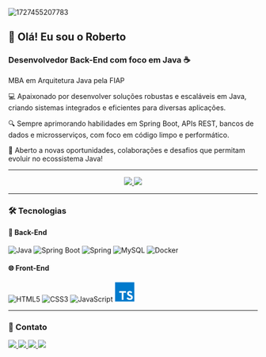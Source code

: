 ![1727455207783](https://github.com/user-attachments/assets/d0a41127-8d70-40f9-a87a-e25c2d4b69e2)

## 👋 Olá! Eu sou o Roberto  
### Desenvolvedor Back-End com foco em Java ☕  
MBA em Arquitetura Java pela FIAP

💻 Apaixonado por desenvolver soluções robustas e escaláveis em Java, criando sistemas integrados e eficientes para diversas aplicações.

🔍 Sempre aprimorando habilidades em Spring Boot, APIs REST, bancos de dados e microsserviços, com foco em código limpo e performático.

🤝 Aberto a novas oportunidades, colaborações e desafios que permitam evoluir no ecossistema Java!

---

<div align="center">
  <a href="https://github.com/robizac">
    <img height="180em" src="https://github-readme-stats.vercel.app/api?username=robizac&show_icons=true&theme=dracula&include_all_commits=true&count_private=true"/>
    <img height="180em" src="https://github-readme-stats.vercel.app/api/top-langs/?username=robizac&layout=compact&langs_count=7&theme=dracula"/>
  </a>
</div>

---

### 🛠️ Tecnologias

#### 🚀 Back-End
<p>
  <img src="https://www.svgrepo.com/show/452234/java.svg" alt="Java" height="40"/>
  <img src="https://cdn.worldvectorlogo.com/logos/spring-boot-1.svg" alt="Spring Boot" height="40"/>
  <img src="https://www.svgrepo.com/show/354380/spring-icon.svg" alt="Spring" height="40"/>
  <img src="https://www.svgrepo.com/show/303251/mysql-logo.svg" alt="MySQL" height="40"/>
  <img src="https://cdn.jsdelivr.net/gh/devicons/devicon/icons/docker/docker-plain.svg" alt="Docker" height="40"/>
</p>

#### 🌐 Front-End
<p>
  <img src="https://raw.githubusercontent.com/bablubambal/All_logo_and_pictures/1ac69ce5fbc389725f16f989fa53c62d6e1b4883/social%20icons/html5.svg" alt="HTML5" height="40"/>
  <img src="https://raw.githubusercontent.com/bablubambal/All_logo_and_pictures/1ac69ce5fbc389725f16f989fa53c62d6e1b4883/social%20icons/css3.svg" alt="CSS3" height="40"/>
  <img src="https://raw.githubusercontent.com/bablubambal/All_logo_and_pictures/1ac69ce5fbc389725f16f989fa53c62d6e1b4883/social%20icons/javascript.svg" alt="JavaScript" height="40"/>
  <img src="https://raw.githubusercontent.com/devicons/devicon/master/icons/typescript/typescript-plain.svg" alt="TypeScript" height="40"/>
</p>

---

### 📲 Contato

<p>
  <a href="https://instagram.com/robizac" target="_blank">
    <img src="https://img.shields.io/badge/-Instagram-%23E4405F?style=for-the-badge&logo=instagram&logoColor=white">
  </a>
  <a href="https://discord.gg/robizac" target="_blank">
    <img src="https://img.shields.io/badge/Discord-7289DA?style=for-the-badge&logo=discord&logoColor=white">
  </a>
  <a href="mailto:robizac@gmail.com">
    <img src="https://img.shields.io/badge/-Gmail-%23333?style=for-the-badge&logo=gmail&logoColor=white">
  </a>
  <a href="https://www.linkedin.com/in/robizac" target="_blank">
    <img src="https://img.shields.io/badge/-LinkedIn-%230077B5?style=for-the-badge&logo=linkedin&logoColor=white">
  </a>
</p>
